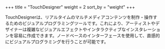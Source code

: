 +++
title = "TouchDesigner"
weight = 2
sort_by = "weight"
+++

TouchDesignerは、リアルタイムのマルチメディアコンテンツを制作・操作するためのビジュアルプログラミングツールです。これにより、アーティストやデザイナーは複雑なビジュアルエフェクトやインタラクティブなインスタレーションを容易に作成できます。ノードベースのインターフェースを使用して、直感的にビジュアルプログラミングを行うことが可能です。